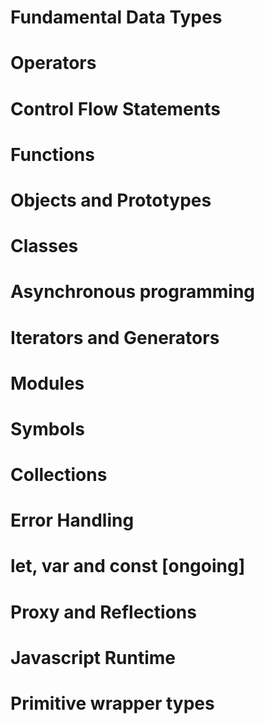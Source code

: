 # Fundamental Data Types

# Operators

# Control Flow Statements

# Functions

# Objects and Prototypes

# Classes

# Asynchronous programming

# Iterators and Generators

# Modules

# Symbols

# Collections

# Error Handling

# let, var and const [ongoing]

# Proxy and Reflections

# Javascript Runtime

# Primitive wrapper types
